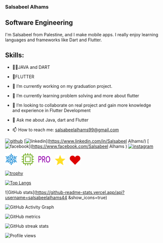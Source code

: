### Salsabeel Alhams 
## Software Engineering 

I'm  Salsabeel from Palestine, and I make mobile apps. I really enjoy learning languages and frameworks like Dart and Flutter.

## Skills:
- 👩‍💻JAVA and DART 
- 📱FLUTTER


- 🔭 I’m currently working on my graduation project. 
- 🌱 I’m currently learning problem solving and more about flutter  
- 👯 I’m looking to collaborate on real project and gain more knowledge and experience in Flutter Development  
- 💬 Ask me about Java, dart and Flutter  
- 📫 How to reach me: salsabeelalhams99@gmail.com  


[<img src='https://cdn.jsdelivr.net/npm/simple-icons@3.0.1/icons/github.svg' alt='github' height='40'>](https://github.com/salsabeelalhams44/ )  [<img src='https://cdn.jsdelivr.net/npm/simple-icons@3.0.1/icons/linkedin.svg' alt='linkedin' height='40'>](https://www.linkedin.com/in/Salsabeel Alhams/)  [<img src='https://cdn.jsdelivr.net/npm/simple-icons@3.0.1/icons/facebook.svg' alt='facebook' height='40'>](https://www.facebook.com/Salsabeel Alhams )  [<img src='https://cdn.jsdelivr.net/npm/simple-icons@3.0.1/icons/instagram.svg' alt='instagram' height='40'>](https://www.instagram.com/salsabeel.alhams/)  

<a href='https://archiveprogram.github.com/'><img src='https://raw.githubusercontent.com/acervenky/animated-github-badges/master/assets/acbadge.gif' width='40' height='40'></a> <a href='https://docs.github.com/en/developers'><img src='https://raw.githubusercontent.com/acervenky/animated-github-badges/master/assets/devbadge.gif' width='40' height='40'></a> <a href='https://github.com/pricing'><img src='https://raw.githubusercontent.com/acervenky/animated-github-badges/master/assets/pro.gif' width='40' height='40'></a> <a href='https://stars.github.com/'><img src='https://raw.githubusercontent.com/acervenky/animated-github-badges/master/assets/starbadge.gif' width='35' height='35'></a> <a href='https://docs.github.com/en/github/supporting-the-open-source-community-with-github-sponsors'><img src='https://raw.githubusercontent.com/acervenky/animated-github-badges/master/assets/sponsorbadge.gif' width='35' height='35'></a> 

[![trophy](https://github-profile-trophy.vercel.app/?username=salsabeelalhams44 )](https://github.com/ryo-ma/github-profile-trophy)

[![Top Langs](https://github-readme-stats.vercel.app/api/top-langs/?username=salsabeelalhams44 )](https://github.com/anuraghazra/github-readme-stats)

![GitHub stats](https://github-readme-stats.vercel.app/api?username=salsabeelalhams44 &show_icons=true)  

![GitHub Activity Graph](https://activity-graph.herokuapp.com/graph?username=salsabeelalhams44 )  

![GitHub metrics](https://metrics.lecoq.io/salsabeelalhams44 )  

![GitHub streak stats](https://github-readme-streak-stats.herokuapp.com/?user=salsabeelalhams44 )  

![Profile views](https://gpvc.arturio.dev/salsabeelalhams44 )  
